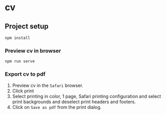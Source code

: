 # cv

## Project setup

```
npm install
```

### Preview cv in browser 

```
npm run serve
```

### Export cv to pdf

1. Preview cv in the `Safari` browser.
2. Click print
3. Select printing in color, 1 page, Safari printing configuration and select print backgrounds and deselect print headers and footers.
4. Click on `Save as pdf` from the print dialog. 
